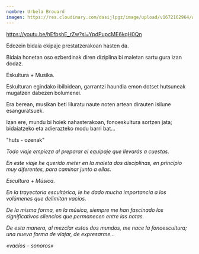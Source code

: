 ```yaml
---
nombre: Urbela Brouard
imagen: https://res.cloudinary.com/dasijlpgz/image/upload/v1672162964/web/contacto.jpg
---
```

https://youtu.be/hEfbshE_rZw?si=YpdPupcME6kqH0Qn

Edozein bidaia ekipaje prestatzerakoan hasten da.

Bidaia honetan oso ezberdinak diren diziplina bi maletan sartu gura izan dodaz.

Eskultura + Musika.

Eskulturan egindako ibilbidean, garrantzi haundia emon dotset hutsuneak mugatzen dabezen bolumenei.

Era berean, musikan beti liluratu naute noten artean dirauten isilune esanguratsuek.

Izan ere, mundu bi hoiek nahasterakoan, fonoeskultura sortzen jata; bidaiatzeko eta adierazteko modu barri bat...

"huts - ozenak"



*Todo viaje empieza al preparar el equipaje que llevarás a cuestas.*

*En este viaje he querido meter en la maleta dos disciplinas, en principio muy diferentes, para caminar junto a ellas.*

*Escultura + Música.*

*En la trayectoria escultórica, le he dado mucha importancia a los volúmenes que delimitan vacíos.*

*De la misma forma, en la música, siempre me han fascinado los significativos silencios que permanecen entre las notas.*

*De esta manera, al mezclar estos dos mundos, me nace la fonoescultura; una nueva forma de viajar, de expresarme…*

*«vacíos – sonoros»*
